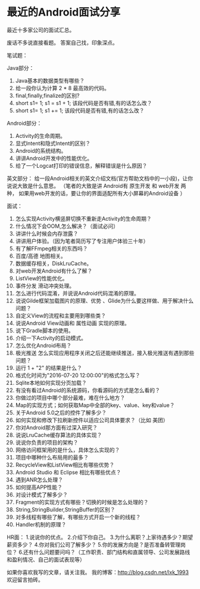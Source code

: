 # 最近的Android面试分享 

最近十多家公司的面试汇总。

废话不多说直接看题。
答案自己找，印象深点。

笔试题：

Java部分：
1. Java基本的数据类型有哪些？
2. 给一段你认为计算 2 * 8 最高效的代码。
3. final,finally,finalize的区别?
4. short s1= 1; s1 = s1 + 1; 该段代码是否有错,有的话怎么改？
5. short s1= 1; s1 += 1; 该段代码是否有错,有的话怎么改？

Android部分：
1. Activity的生命周期。
2. 显式Intent和隐式Intent的区别？
3. Android的系统结构。
4. 讲讲Android开发中的性能优化。
5. 给了一个Logcat打印的错误信息，解释错误是什么原因？

英文部分：
给一段Android相关的英文介绍文档(官方帮助文档中的一小段)，让你说说大致是什么意思。
（笔者的大致是讲 Android有 原生开发 和 web开发 两种， 如果用web开发的话，要让你的界面适配所有大小屏幕的Android设备 ）

面试：
1. 怎么实现Activity横竖屏切换不重新走Activity的生命周期？
2. 什么情况下会OOM,怎么解决？（面试必问）
3. 讲讲什么时候会内存泄露？
4. 讲讲用户体验。（因为笔者简历写了专注用户体验三十年）
5. 有了解FFmpeg相关的东西吗？
6. 百度/高德 地图相关。
7. 数据缓存相关，DiskLruCache。
8. 对web开发Android有什么了解？
9. ListView的性能优化。
10. 事件分发 滑动冲突处理。
11. 怎么进行代码混淆，并说说Android代码混淆的原理。
12. 说说Gilde框架加载图片的原理、优势 、Glide为什么要这样做、用于解决什么问题？
13. 自定义View的流程和主要用到哪些类？
14. 说说Android View动画和 属性动画 实现的原理。
15. 说下Gradle脚本的使用。
16. 介绍一下Activity的启动模式。
17. 怎么优化Android布局？
18. 极光推送 怎么实现应用程序关闭之后还能继续推送，接入极光推送有遇到那些问题？
19. 运行 1 + "2" 的结果是什么？
20. 格式化时间为"2016-07-20 12:00:00"的格式怎么写？
21. Sqlite本地如何实现分页加载？
22. 有没有看过Android的系统源码，你看源码的方式是怎么看的？
23. 你做过的项目中哪个部分最难，难在什么地方？
24. Map的实现方式；如何获取Map中全部的key、value、key和value？
25. 关于Android 5.0之后的控件了解多少？
26. 如何实现和修改下拉刷新控件以适应公司具体要求？（比如 美团）
27. 你对Android那方面有过深入研究？
28. 说说LruCache缓存算法的具体实现？
29. 说说你负责的项目的架构？
30. 网络访问框架用的是什么，具体怎么实现的？
31. 项目中哪种什么布局用的最多？
32. RecycleView和ListView相比有哪些优势？
33. Android Studio 和 Eclipse 相比有哪些优点？
34. 遇到ANR怎么处理？
35. 如何提高APP性能？
36. 对设计模式了解多少？
37. Fragment的实现方式有哪些？切换的时候是怎么处理的？
38. String,StringBuilder,StringBuffer的区别？
39. 对多线程有哪些了解，有哪些方式开启一个新的线程？
40. Handler机制的原理？

HR面：
1.说说你的优点。
2.介绍下你自己。
3.为什么离职？上家待遇多少？期望薪资多少？
4.你对我们公司了解多少？
5.你的发展方向是？是否准备转管理岗位？
6.还有什么问题要问吗？（工作职责、部门结构和直属领导、公司发展路线和盈利情况、自己的面试表现等）


如果你喜欢我写的文章，请关注我。
我的博客：http://blog.csdn.net/lxk_1993
欢迎留言拍砖。
